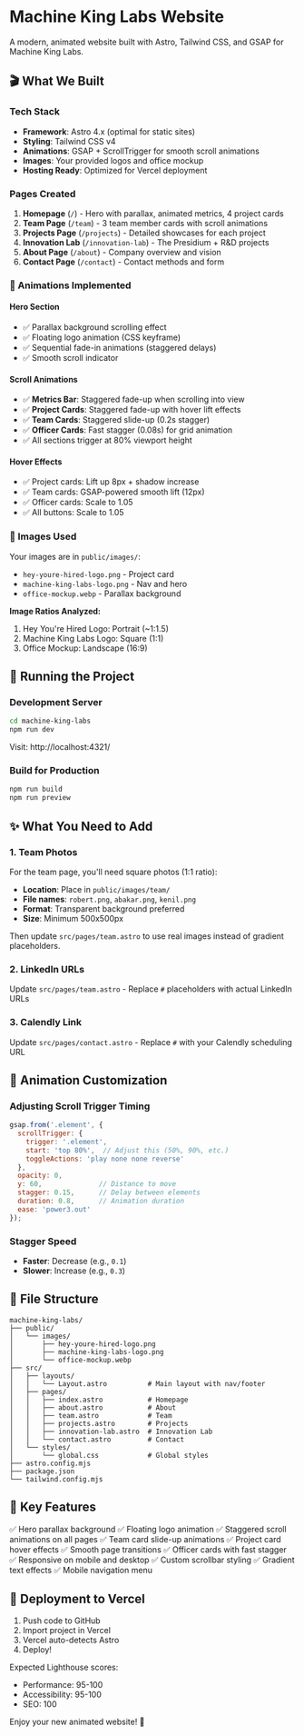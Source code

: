 # Machine King Labs Website

A modern, animated website built with Astro, Tailwind CSS, and GSAP for Machine King Labs.

## 🎬 What We Built

### Tech Stack
- **Framework**: Astro 4.x (optimal for static sites)
- **Styling**: Tailwind CSS v4
- **Animations**: GSAP + ScrollTrigger for smooth scroll animations
- **Images**: Your provided logos and office mockup
- **Hosting Ready**: Optimized for Vercel deployment

### Pages Created

1. **Homepage** (`/`) - Hero with parallax, animated metrics, 4 project cards
2. **Team Page** (`/team`) - 3 team member cards with scroll animations
3. **Projects Page** (`/projects`) - Detailed showcases for each project
4. **Innovation Lab** (`/innovation-lab`) - The Presidium + R&D projects
5. **About Page** (`/about`) - Company overview and vision
6. **Contact Page** (`/contact`) - Contact methods and form

### 🎨 Animations Implemented

#### Hero Section
- ✅ Parallax background scrolling effect
- ✅ Floating logo animation (CSS keyframe)
- ✅ Sequential fade-in animations (staggered delays)
- ✅ Smooth scroll indicator

#### Scroll Animations
- ✅ **Metrics Bar**: Staggered fade-up when scrolling into view
- ✅ **Project Cards**: Staggered fade-up with hover lift effects
- ✅ **Team Cards**: Staggered slide-up (0.2s stagger)
- ✅ **Officer Cards**: Fast stagger (0.08s) for grid animation
- ✅ All sections trigger at 80% viewport height

#### Hover Effects
- ✅ Project cards: Lift up 8px + shadow increase
- ✅ Team cards: GSAP-powered smooth lift (12px)
- ✅ Officer cards: Scale to 1.05
- ✅ All buttons: Scale to 1.05

### 📸 Images Used

Your images are in `public/images/`:
- `hey-youre-hired-logo.png` - Project card
- `machine-king-labs-logo.png` - Nav and hero
- `office-mockup.webp` - Parallax background

**Image Ratios Analyzed:**
1. Hey You're Hired Logo: Portrait (~1:1.5)
2. Machine King Labs Logo: Square (1:1)
3. Office Mockup: Landscape (16:9)

## 🚀 Running the Project

### Development Server
```bash
cd machine-king-labs
npm run dev
```
Visit: http://localhost:4321/

### Build for Production
```bash
npm run build
npm run preview
```

## ✨ What You Need to Add

### 1. Team Photos
For the team page, you'll need square photos (1:1 ratio):
- **Location**: Place in `public/images/team/`
- **File names**: `robert.png`, `abakar.png`, `kenil.png`
- **Format**: Transparent background preferred
- **Size**: Minimum 500x500px

Then update `src/pages/team.astro` to use real images instead of gradient placeholders.

### 2. LinkedIn URLs
Update `src/pages/team.astro` - Replace `#` placeholders with actual LinkedIn URLs

### 3. Calendly Link
Update `src/pages/contact.astro` - Replace `#` with your Calendly scheduling URL

## 🎯 Animation Customization

### Adjusting Scroll Trigger Timing
```javascript
gsap.from('.element', {
  scrollTrigger: {
    trigger: '.element',
    start: 'top 80%',  // Adjust this (50%, 90%, etc.)
    toggleActions: 'play none none reverse'
  },
  opacity: 0,
  y: 60,              // Distance to move
  stagger: 0.15,      // Delay between elements
  duration: 0.8,      // Animation duration
  ease: 'power3.out'
});
```

### Stagger Speed
- **Faster**: Decrease (e.g., `0.1`)
- **Slower**: Increase (e.g., `0.3`)

## 📁 File Structure

```
machine-king-labs/
├── public/
│   └── images/
│       ├── hey-youre-hired-logo.png
│       ├── machine-king-labs-logo.png
│       └── office-mockup.webp
├── src/
│   ├── layouts/
│   │   └── Layout.astro          # Main layout with nav/footer
│   ├── pages/
│   │   ├── index.astro           # Homepage
│   │   ├── about.astro           # About
│   │   ├── team.astro            # Team
│   │   ├── projects.astro        # Projects
│   │   ├── innovation-lab.astro  # Innovation Lab
│   │   └── contact.astro         # Contact
│   └── styles/
│       └── global.css            # Global styles
├── astro.config.mjs
├── package.json
└── tailwind.config.mjs
```

## 🎉 Key Features

✅ Hero parallax background
✅ Floating logo animation
✅ Staggered scroll animations on all pages
✅ Team card slide-up animations
✅ Project card hover effects
✅ Smooth page transitions
✅ Officer cards with fast stagger
✅ Responsive on mobile and desktop
✅ Custom scrollbar styling
✅ Gradient text effects
✅ Mobile navigation menu

## 🚢 Deployment to Vercel

1. Push code to GitHub
2. Import project in Vercel
3. Vercel auto-detects Astro
4. Deploy!

Expected Lighthouse scores:
- Performance: 95-100
- Accessibility: 95-100
- SEO: 100

Enjoy your new animated website! 🚀
